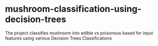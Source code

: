 # mushroom-classification-using-decision-trees
The project classifies mushroom into edible vs poisonous based for input features using various Decision Trees Classifications
